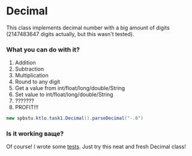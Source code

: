 # Decimal

This class implements decimal number with a big amount of digits (2147483647 digits actually, but this wasn't tested).

### What you can do with it?

1. Addition
2. Subtraction
3. Multiplication
4. Round to any digit
5. Get a value from int/float/long/double/String
6. Set value to int/float/long/double/String
7. ???????
8. PROFIT!!!

```Java
new spbstu.ktlo.task1.Decimal().parseDecimal("-.0")
```

### Is it working ваще?

Of course! I wrote some [tests](https://github.com/Ktlo/Decimal/blob/master/src/spbstu/ktlo/task1/DecimalTest.java).
Just try this neat and fresh Decimal class!
